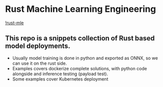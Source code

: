 # Rust Machine Learning Engineering

[!rust-mle](assets/repo_rust_mle.webm)

## This repo is a snippets collection of Rust based model deployments.
  * Usually model training is done in python and exported as ONNX, so we can use it on the rust side.
  * Examples covers dockerize complete solutions, with python code alongside and inference testing (payload test).
  * Some examples cover Kubernetes deployment

    
